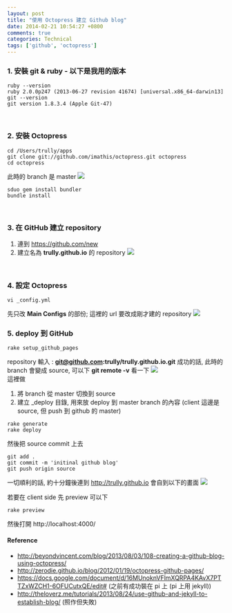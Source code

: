 ```yaml
---
layout: post
title: "使用 Octopress 建立 Github blog"
date: 2014-02-21 10:54:27 +0800
comments: true
categories: Technical
tags: ['github', 'octopress']
---
```


### 1. 安裝 git & ruby - 以下是我用的版本
```
ruby --version
ruby 2.0.0p247 (2013-06-27 revision 41674) [universal.x86_64-darwin13]
git --version
git version 1.8.3.4 (Apple Git-47)
```
<br/>

### 2. 安裝 Octopress
```
cd /Users/trully/apps
git clone git://github.com/imathis/octopress.git octopress
cd octopress
```
此時的 branch 是 master
![](https://dl-web.dropbox.com/get/Public/pic/Screenshot%202014-01-09%2014.06.46.png?_subject_uid=33912440&w=AACAf1-mUPcA5dU-VP7AKL2QFqv3mPwAs-DSkVcN3AvSdA)
```
sduo gem install bundler
bundle install
```
<br/>

### 3. 在 GitHub 建立 repository
1. 連到 https://github.com/new
2. 建立名為 **trully.github.io** 的 repository
![](https://dl-web.dropbox.com/get/Public/pic/Screenshot%202014-01-09%2014.12.23.png?_subject_uid=33912440&w=AADHEPkwrct4AZ7PITVbVHGOmc-RUlgdN3U3z8tz11vYpw)
<br/>

### 4. 設定 Octopress
```
vi _config.yml
```
先只改 **Main Configs** 的部份; 這裡的 url 要改成剛才建的 repository
![](https://dl-web.dropbox.com/get/Public/pic/Screenshot%202014-01-09%2014.16.57.png?_subject_uid=33912440&w=AABfELhGqDYucduD-oZYFGr_A9cThUa_BD3Qib1hmB6W6w)
<br/>

### 5. deploy 到 GitHub 
```
rake setup_github_pages
```
repository 輸入 : **git@github.com:trully/trully.github.io.git**
成功的話, 此時的 branch 會變成 source, 可以下 **git remote -v** 看一下
![](https://dl-web.dropbox.com/get/Public/pic/Screenshot%202014-01-09%2014.20.34.png?_subject_uid=33912440&w=AABptXJVNhNi8zUG2aBug8zs0AlrEO2qIs6svDmhaXEhpg)  
這裡做  
1. 將 branch 從 master 切換到 source  
2. 建立 _deploy 目錄, 用來放 deploy 到 master branch 的內容 (client 這邊是 source, 但 push 到 github 的 master)
```
rake generate
rake deploy
```
然後把 source commit 上去
```
git add .
git commit -m 'initinal github blog'
git push origin source
```
一切順利的話, 約十分鐘後連到 http://trully.github.io 會自到以下的畫面
![](https://dl-web.dropbox.com/get/Public/pic/Screenshot%202014-01-09%2015.02.57.png?_subject_uid=33912440&w=AAArMN71AoovTt9Yh8JHthSQl0xw-d0BuFoI8QaslYZNtw)

若要在 client side 先 preview 可以下
```
rake preview
```
然後打開 http://localhost:4000/
<br/>

#### Reference
* http://beyondvincent.com/blog/2013/08/03/108-creating-a-github-blog-using-octopress/
* http://zerodie.github.io/blog/2012/01/19/octopress-github-pages/
* https://docs.google.com/document/d/16MUnoknVFlmXQRPA4KAvX7PTTZxWZCH1-6OFUCutxQE/edit# (之前有成功裝在 pi 上 (pi 上用 jekyll))
* http://theloverz.me/tutorials/2013/08/24/use-github-and-jekyll-to-establish-blog/ (照作但失敗)
